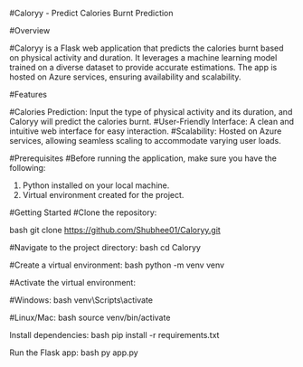 #Caloryy - Predict Calories Burnt Prediction

#Overview

#Caloryy is a Flask web application that predicts the calories burnt based on physical activity and duration. It leverages a machine learning model trained on a diverse dataset to provide accurate estimations. The app is hosted on Azure services, ensuring availability and scalability.

#Features

#Calories Prediction: Input the type of physical activity and its duration, and Caloryy will predict the calories burnt.
#User-Friendly Interface: A clean and intuitive web interface for easy interaction.
#Scalability: Hosted on Azure services, allowing seamless scaling to accommodate varying user loads.

#Prerequisites
#Before running the application, make sure you have the following:

1. Python installed on your local machine.
2. Virtual environment created for the project.

#Getting Started
#Clone the repository:

bash
git clone https://github.com/Shubhee01/Caloryy.git

#Navigate to the project directory:
bash
cd Caloryy

#Create a virtual environment:
bash
python -m venv venv

#Activate the virtual environment:

#Windows:
bash
venv\Scripts\activate

#Linux/Mac:
bash
source venv/bin/activate

Install dependencies:
bash
pip install -r requirements.txt

Run the Flask app:
bash
py app.py
